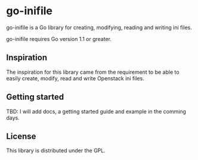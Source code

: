 # go-inifile #

go-inifile is a Go library for creating, modifying, reading and writing ini files.

go-inifile requires Go version 1.1 or greater.

## Inspiration ##
The inspiration for this library came from the requirement to be able to easily create, modify, read and write Openstack ini files.

## Getting started ##
TBD: I will add docs, a getting started guide and example in the comming days.

## License ##
This library is distributed under the GPL.
